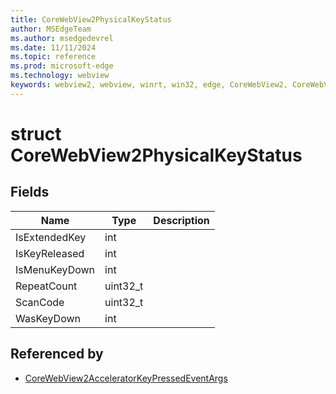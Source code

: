 ```yaml
---
title: CoreWebView2PhysicalKeyStatus
author: MSEdgeTeam
ms.author: msedgedevrel
ms.date: 11/11/2024
ms.topic: reference
ms.prod: microsoft-edge
ms.technology: webview
keywords: webview2, webview, winrt, win32, edge, CoreWebView2, CoreWebView2Controller, browser control, edge html, CoreWebView2PhysicalKeyStatus
---
```


# struct CoreWebView2PhysicalKeyStatus

## Fields
| Name | Type | Description |
|---|---|---|
| IsExtendedKey | int |  |
| IsKeyReleased | int |  |
| IsMenuKeyDown | int |  |
| RepeatCount | uint32_t |  |
| ScanCode | uint32_t |  |
| WasKeyDown | int |  |


## Referenced by

- [CoreWebView2AcceleratorKeyPressedEventArgs](corewebview2acceleratorkeypressedeventargs.md)

